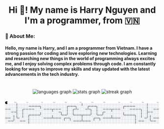 <h1 align="center">Hi 👋! My name is Harry Nguyen and I'm a programmer, from 🇻🇳</h1>

### 💫 About Me:

<h4 align="left">Hello, my name is Harry, and I am a programmer from Vietnam. I have a strong passion for coding and love exploring new technologies. Learning and researching new things in the world of programming always excites me, and I enjoy solving complex problems through code. I am constantly looking for ways to improve my skills and stay updated with the latest advancements in the tech industry.</h4>

###

<br clear="both">

<div align="center">
  <img src="https://github-readme-stats.vercel.app/api/top-langs?username=HarryNguyen6678&locale=en&hide_title=false&layout=compact&card_width=320&langs_count=5&theme=dracula&hide_border=true&custom_title=JavaScript%20Enjoyer%20" height="130" alt="languages graph"  />
  <img src="https://github-readme-stats.vercel.app/api?username=HarryNguyen6678&hide_title=false&hide_rank=true&show_icons=true&include_all_commits=true&count_private=true&disable_animations=false&theme=dracula&locale=en&hide_border=true&custom_title=Cringe%20Stats" height="130" alt="stats graph"  />
  <img src="https://streak-stats.demolab.com?user=HarryNguyen6678&locale=en&mode=daily&theme=blueberry&hide_border=true&border_radius=5" height="130" alt="streak graph"  />
</div>

###

<picture>
  <source media="(prefers-color-scheme: dark)" srcset="https://raw.githubusercontent.com/HarryNguyen6678/HarryNguyen6678/output/pacman-contribution-graph-dark.svg">
  <source media="(prefers-color-scheme: light)" srcset="https://raw.githubusercontent.com/HarryNguyen6678/HarryNguyen6678/output/pacman-contribution-graph.svg">
  <img alt="pacman contribution graph" src="https://raw.githubusercontent.com/HarryNguyen6678/HarryNguyen6678/output/pacman-contribution-graph.svg">
</picture>

###
